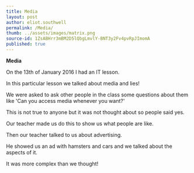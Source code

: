 ```yaml
---
title: Media
layout: post
author: eliot.southwell
permalink: /Media/
thumb: ../assets/images/matrix.png
source-id: 1ZsABHrr3mBM2D5lQbgLmvlY-BNT3y2Fv4pvRpJImomA
published: true
---
```

**Media**

On the 13th of January 2016 I had an IT lesson.

In this particular lesson we talked about media and lies!

We were asked to ask other people in the class some questions about them like 'Can you access media whenever you want?'

This is not true to anyone but it was not thought about so people said yes.

Our teacher made us do this to show us what people are like.

Then our teacher talked to us about advertising.

He showed us an ad with hamsters and cars and we talked about the aspects of it.

It was more complex than we thought!

